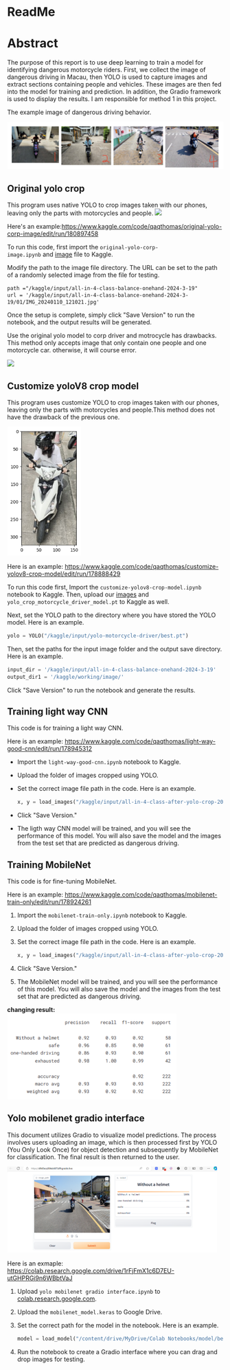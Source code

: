 # ReadMe

# Abstract

The purpose of this report is to use deep learning to train a model for identifying dangerous motorcycle riders. First, we collect the image of dangerous driving in Macau, then YOLO is used to capture images and extract sections containing people and vehicles. These images are then fed into the model for training and prediction. In addition, the Gradio framework is used to display the results. I am responsible for method 1 in this project. 

The example image of dangerous driving behavior.

<img src="Show case/dangerous driving.png">

## **Original yolo crop**

This program uses native YOLO to crop images taken with our phones, leaving only the parts with motorcycles and people.
<img src="Show case/origin yolo.png" height=200px>

Here's an example:https://www.kaggle.com/code/qaqthomas/original-yolo-corp-image/edit/run/180897458

To run this code, first import the `original-yolo-corp-image.ipynb` and [image](https://www.kaggle.com/datasets/qaqthomas/all-in-4-class-balance-onehand-2024-3-19) file to Kaggle.

Modify the path to the image file directory. The URL can be set to the path of a randomly selected image from the file for testing.

```
path ="/kaggle/input/all-in-4-class-balance-onehand-2024-3-19"
url = '/kaggle/input/all-in-4-class-balance-onehand-2024-3-19/01/IMG_20240110_121021.jpg'
```

Once the setup is complete, simply click "Save Version" to run the notebook, and the output results will be generated.

Use the original yolo model to corp driver and motrocycle has drawbacks. This method only accepts image that only contain one people and one motorcycle car. otherwise, it will course error.

<img src="Show case/drawback.png" height=200px>

## Customize yoloV8 crop model

This program uses customize YOLO to crop images taken with our phones, leaving only the parts with motorcycles and people.This method does not have the drawback of the previous one.

<img src="Show case/custom model.png" height=300px>


Here is an example: https://www.kaggle.com/code/qaqthomas/customize-yolov8-crop-model/edit/run/178888429

To run this code first, Import the `customize-yolov8-crop-model.ipynb` notebook to Kaggle. Then, upload our [images](https://www.kaggle.com/datasets/qaqthomas/all-in-4-class-balance-onehand-2024-3-19) and `yolo_crop_motorcycle_driver_model.pt` to Kaggle as well.

Next, set the YOLO path to the directory where you have stored the YOLO model. Here is an example.

```python
yolo = YOLO("/kaggle/input/yolo-motorcycle-driver/best.pt")
```

Then, set the paths for the input image folder and the output save directory. Here is an example.

```python
input_dir = '/kaggle/input/all-in-4-class-balance-onehand-2024-3-19'
output_dir1 = '/kaggle/working/image/'
```

Click "Save Version" to run the notebook and generate the results.

## Training light way CNN

This code is for training a light way CNN.

Here is an example: https://www.kaggle.com/code/qaqthomas/light-way-good-cnn/edit/run/178945312

- Import the `light-way-good-cnn.ipynb` notebook to Kaggle.
- Upload the folder of images cropped using YOLO.
- Set the correct image file path in the code. Here is an example.
    
    ```python
    x, y = load_images("/kaggle/input/all-in-4-class-after-yolo-crop-2024-3-19")
    ```
    
- Click "Save Version."
- The ligth way CNN model will be trained, and you will see the performance of this model. You will also save the model and the images from the test set that are predicted as dangerous driving.

## Training MobileNet

This code is for fine-tuning MobileNet.

Here is an example: https://www.kaggle.com/code/qaqthomas/mobilenet-train-only/edit/run/178924261

1. Import the `mobilenet-train-only.ipynb` notebook to Kaggle.
2. Upload the folder of images cropped using YOLO.
3. Set the correct image file path in the code. Here is an example.
    
    ```python
    x, y = load_images("/kaggle/input/all-in-4-class-after-yolo-crop-2024-3-19")
    ```
    
4. Click "Save Version."
5. The MobileNet model will be trained, and you will see the performance of this model. You will also save the model and the images from the test set that are predicted as dangerous driving.

**changing result:**
<img src="Show case/mobilenet result.png" height=200px>


## Yolo mobilenet gradio interface

This document utilizes Gradio to visualize model predictions. The process involves users uploading an image, which is then processed first by YOLO (You Only Look Once) for object detection and subsequently by MobileNet for classification. The final result is then returned to the user.

<img src="Show case/gradio.png" height=200px>

Here is an exmaple: https://colab.research.google.com/drive/1rFjFmX1c6D7EU-utGHPRGi9n6WBbtVaJ

1. Upload `yolo mobilenet gradio interface.ipynb` to [colab.research.google.com](https://colab.research.google.com/).
2. Upload the `mobilenet_model.keras` to Google Drive.
3. Set the correct path for the model in the notebook. Here is an example.
    
    ```python
    model = load_model("/content/drive/MyDrive/Colab Notebooks/model/best_model.keras")
    ```
    
4. Run the notebook to create a Gradio interface where you can drag and drop images for testing.


